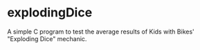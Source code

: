 # explodingDice
A simple C program to test the average results of Kids with Bikes' "Exploding Dice" mechanic.
